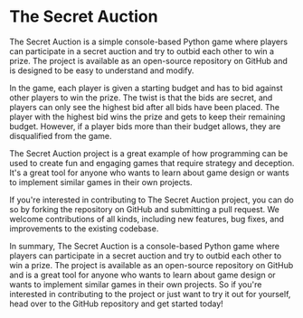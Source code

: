 # The Secret Auction

The Secret Auction is a simple console-based Python game where players can participate in a secret auction and try to outbid each other to win a prize. The project is available as an open-source repository on GitHub and is designed to be easy to understand and modify.

In the game, each player is given a starting budget and has to bid against other players to win the prize. The twist is that the bids are secret, and players can only see the highest bid after all bids have been placed. The player with the highest bid wins the prize and gets to keep their remaining budget. However, if a player bids more than their budget allows, they are disqualified from the game.

The Secret Auction project is a great example of how programming can be used to create fun and engaging games that require strategy and deception. It's a great tool for anyone who wants to learn about game design or wants to implement similar games in their own projects.

If you're interested in contributing to The Secret Auction project, you can do so by forking the repository on GitHub and submitting a pull request. We welcome contributions of all kinds, including new features, bug fixes, and improvements to the existing codebase.

In summary, The Secret Auction is a console-based Python game where players can participate in a secret auction and try to outbid each other to win a prize. The project is available as an open-source repository on GitHub and is a great tool for anyone who wants to learn about game design or wants to implement similar games in their own projects. So if you're interested in contributing to the project or just want to try it out for yourself, head over to the GitHub repository and get started today!